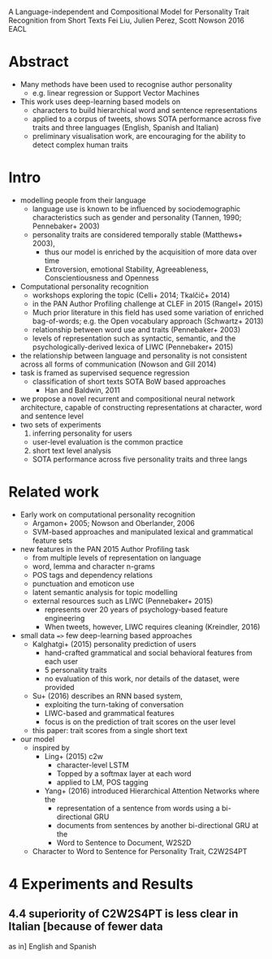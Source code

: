 A Language-independent and Compositional Model
  for Personality Trait Recognition from Short Texts
Fei Liu, Julien Perez, Scott Nowson
2016 EACL

# Abstract

* Many methods have been used to recognise author personality
  * e.g. linear regression or Support Vector Machines
* This work uses deep-learning based models on
  * characters to build hierarchical word and sentence representations
  * applied to a corpus of tweets, shows SOTA performance across
    five traits and three languages (English, Spanish and Italian)
  * preliminary visualisation work, are encouraging for the ability to detect
    complex human traits

# Intro

* modelling people from their language
  * language use is known to be influenced by sociodemographic characteristics
    such as gender and personality (Tannen, 1990; Pennebaker+ 2003)
  * personality traits are considered temporally stable (Matthews+ 2003),
    * thus our model is enriched by the acquisition of more data over time
    * Extroversion, emotional Stability, Agreeableness, Conscientiousness and
      Openness
* Computational personality recognition
  * workshops exploring the topic (Celli+ 2014; Tkalčič+ 2014)
  * in the PAN Author Profiling challenge at CLEF in 2015 (Rangel+ 2015)
  * Much prior literature in this field has used some variation of enriched
    bag-of-words; e.g. the Open vocabulary approach (Schwartz+ 2013)
  * relationship between word use and traits (Pennebaker+ 2003)
  * levels of representation such as syntactic, semantic, and the
    psychologically-derived lexica of LIWC (Pennebaker+ 2015)
* the relationship between language and personality is
  not consistent across all forms of communication (Nowson and Gill 2014)
* task is framed as supervised sequence regression
  * classification of short texts SOTA BoW based approaches
    * Han and Baldwin, 2011
* we propose a novel recurrent and compositional neural network architecture,
  capable of constructing representations at character, word and sentence level
* two sets of experiments
  1. inferring personality for users
    * user-level evaluation is the common practice
  2. short text level analysis
  * SOTA performance across five personality traits and three langs

# Related work

* Early work on computational personality recognition
  * Argamon+ 2005; Nowson and Oberlander, 2006
  * SVM-based approaches and manipulated lexical and grammatical feature sets
* new features in the PAN 2015 Author Profiling task
  * from multiple levels of representation on language
  * word, lemma and character n-grams
  * POS tags and dependency relations
  * punctuation and emoticon use
  * latent semantic analysis for topic modelling
  * external resources such as LIWC (Pennebaker+ 2015)
    * represents over 20 years of psychology-based feature engineering
    * When tweets, however, LIWC requires cleaning (Kreindler, 2016)
* small data `=>` few deep-learning based approaches
  * Kalghatgi+ (2015) personality prediction of users
    * hand-crafted grammatical and social behavioral features from each user
    * 5 personality traits
    * no evaluation of this work, nor details of the dataset, were provided
  * Su+ (2016) describes an RNN based system,
    * exploiting the turn-taking of conversation
    * LIWC-based and grammatical features
    * focus is on the prediction of trait scores on the user level
  * this paper: trait scores from a single short text
* our model
  * inspired by
    * Ling+ (2015) c2w
      * character-level LSTM
      * Topped by a softmax layer at each word
      * applied to LM, POS tagging
    * Yang+ (2016) introduced Hierarchical Attention Networks where the
      * representation of a sentence from words using a bi-directional GRU
      * documents from sentences by another bi-directional GRU at the
      * Word to Sentence to Document, W2S2D
  * Character to Word to Sentence for Personality Trait, C2W2S4PT

# 4 Experiments and Results

## 4.4 superiority of C2W2S4PT is less clear in Italian [because of fewer data
as in] English and Spanish
